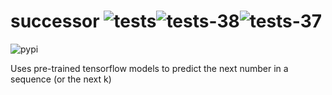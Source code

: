 # successor ![tests](https://github.com/microprediction/successor/workflows/tests/badge.svg)![tests-38](https://github.com/microprediction/successor/workflows/tests-38/badge.svg)![tests-37](https://github.com/microprediction/successor/workflows/tests-37/badge.svg)
![pypi](https://github.com/microprediction/successor/workflows/deploy-pypi/badge.svg)

Uses pre-trained tensorflow models to predict the next number in a sequence (or the next k)

